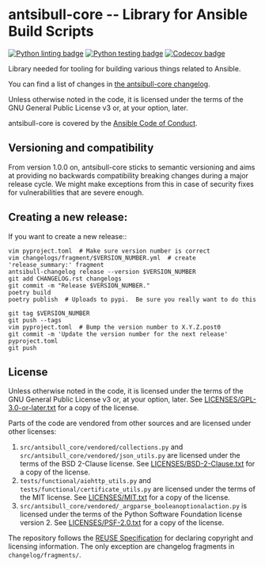 <!--
Copyright (c) Ansible Project
GNU General Public License v3.0+ (see LICENSES/GPL-3.0-or-later.txt or https://www.gnu.org/licenses/gpl-3.0.txt)
SPDX-License-Identifier: GPL-3.0-or-later
-->

# antsibull-core -- Library for Ansible Build Scripts
[![Python linting badge](https://github.com/ansible-community/antsibull-core/workflows/Python%20linting/badge.svg?event=push&branch=main)](https://github.com/ansible-community/antsibull-core/actions?query=workflow%3A%22Python+linting%22+branch%3Amain)
[![Python testing badge](https://github.com/ansible-community/antsibull-core/workflows/Python%20testing/badge.svg?event=push&branch=main)](https://github.com/ansible-community/antsibull-core/actions?query=workflow%3A%22Python+testing%22+branch%3Amain)
[![Codecov badge](https://img.shields.io/codecov/c/github/ansible-community/antsibull-core)](https://codecov.io/gh/ansible-community/antsibull-core)

Library needed for tooling for building various things related to Ansible.

You can find a list of changes in [the antsibull-core changelog](./CHANGELOG.rst).

Unless otherwise noted in the code, it is licensed under the terms of the GNU
General Public License v3 or, at your option, later.

antsibull-core is covered by the [Ansible Code of Conduct](https://docs.ansible.com/ansible/latest/community/code_of_conduct.html).

## Versioning and compatibility

From version 1.0.0 on, antsibull-core sticks to semantic versioning and aims at providing no backwards compatibility breaking changes during a major release cycle. We might make exceptions from this in case of security fixes for vulnerabilities that are severe enough.

## Creating a new release:

If you want to create a new release::

    vim pyproject.toml  # Make sure version number is correct
    vim changelogs/fragment/$VERSION_NUMBER.yml  # create 'release_summary:' fragment
    antsibull-changelog release --version $VERSION_NUMBER
    git add CHANGELOG.rst changelogs
    git commit -m "Release $VERSION_NUMBER."
    poetry build
    poetry publish  # Uploads to pypi.  Be sure you really want to do this

    git tag $VERSION_NUMBER
    git push --tags
    vim pyproject.toml  # Bump the version number to X.Y.Z.post0
    git commit -m 'Update the version number for the next release' pyproject.toml
    git push

## License

Unless otherwise noted in the code, it is licensed under the terms of the GNU
General Public License v3 or, at your option, later. See
[LICENSES/GPL-3.0-or-later.txt](https://github.com/ansible-community/antsibull-changelog/tree/main/LICENSE)
for a copy of the license.

Parts of the code are vendored from other sources and are licensed under other licenses:
1. `src/antsibull_core/vendored/collections.py` and `src/antsibull_core/vendored/json_utils.py` are licensed under the terms of the BSD 2-Clause license. See [LICENSES/BSD-2-Clause.txt](https://github.com/ansible-community/antsibull-changelog/tree/main/LICENSES/BSD-2-Clause.txt) for a copy of the license.
2. `tests/functional/aiohttp_utils.py` and `tests/functional/certificate_utils.py` are licensed under the terms of the MIT license. See [LICENSES/MIT.txt](https://github.com/ansible-community/antsibull-changelog/tree/main/LICENSES/MIT.txt) for a copy of the license.
3. `src/antsibull_core/vendored/_argparse_booleanoptionalaction.py` is licensed under the terms of the Python Software Foundation license version 2. See [LICENSES/PSF-2.0.txt](https://github.com/ansible-community/antsibull-changelog/tree/main/LICENSES/PSF-2.0.txt) for a copy of the license.

The repository follows the [REUSE Specification](https://reuse.software/spec/) for declaring copyright and
licensing information. The only exception are changelog fragments in ``changelog/fragments/``.
